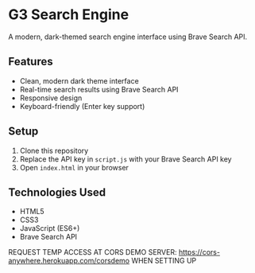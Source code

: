 # G3 Search Engine

A modern, dark-themed search engine interface using Brave Search API.

## Features
- Clean, modern dark theme interface
- Real-time search results using Brave Search API
- Responsive design
- Keyboard-friendly (Enter key support)

## Setup
1. Clone this repository
2. Replace the API key in `script.js` with your Brave Search API key
3. Open `index.html` in your browser


## Technologies Used
- HTML5
- CSS3
- JavaScript (ES6+)
- Brave Search API 

REQUEST TEMP ACCESS AT CORS DEMO SERVER: https://cors-anywhere.herokuapp.com/corsdemo WHEN SETTING UP
